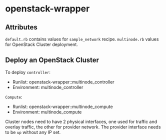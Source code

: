 # openstack-wrapper

## Attributes

`default.rb` contains values for `sample_network` recipe.
`multinode.rb` values for OpenStack Cluster deployment.

## Deploy an OpenStack Cluster

To deploy `controller`:

- Runlist: openstack-wrapper::multinode_controller
- Environment: multinode_controller

`Compute`:

- Runlist: openstack-wrapper::multinode_compute
- Environment: multinode_compute

Cluster nodes need to have 2 physical interfaces, one used for traffic and overlay traffic, the other for provider network.
The provider interface needs to be `up` without any IP set.
